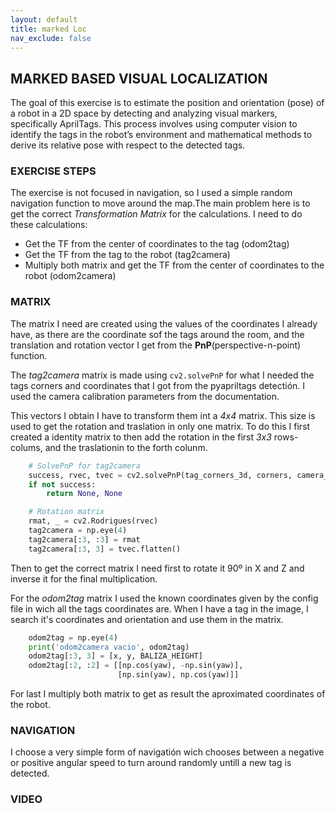 ```yaml
---
layout: default
title: marked Loc
nav_exclude: false
---
```


## MARKED BASED VISUAL LOCALIZATION

The goal of this exercise is to estimate the position and orientation (pose) of a robot in a 2D space by detecting and analyzing visual markers, specifically AprilTags. This process involves using computer vision to identify the tags in the robot’s environment and mathematical methods to derive its relative pose with respect to the detected tags.

### EXERCISE STEPS

The exercise is not focused in navigation, so I used a simple random navigation function to move around the map.The main problem here is to get the correct *Transformation Matrix* for the calculations. I need to do these calculations:

* Get the TF from the center of coordinates to the tag (odom2tag)
* Get the TF from the tag to the robot (tag2camera)
* Multiply both matrix and get the TF from the center of coordinates to the robot (odom2camera)

### MATRIX

The matrix I need are created using the values of the coordinates I already have, as there are the coordinate sof the tags around the room, and the translation and rotation vector I get from the **PnP**(perspective-n-point) function.

The *tag2camera* matrix is made using `cv2.solvePnP` for what I needed the tags corners and coordinates that I got from the pyapriltags detectión. I used the camera calibration parameters from the documentation.

This vectors I obtain I have to transform them int a *4x4* matrix. This size is used to get the rotation and traslation in only one matrix. To do this I first created a identity matrix to then add the rotation in the first *3x3* rows-colums, and the traslationin to the forth colunm.

```python
    # SolvePnP for tag2camera
    success, rvec, tvec = cv2.solvePnP(tag_corners_3d, corners, camera_matrix, dist_coeffs, flags=cv2.SOLVEPNP_IPPE_SQUARE)
    if not success:
        return None, None

    # Rotation matrix
    rmat, _ = cv2.Rodrigues(rvec)
    tag2camera = np.eye(4)
    tag2camera[:3, :3] = rmat
    tag2camera[:3, 3] = tvec.flatten()
```

Then to get the correct matrix I need first to rotate it 90º in X and Z and inverse it for the final multiplication.

For the *odom2tag* matrix I used the known coordinates given by the config file in wich all the tags coordinates are. When I have a tag in the image, I search it's coordinates and orientation and use them in the matrix.

```python
    odom2tag = np.eye(4)
    print('odom2camera vacio', odom2tag)
    odom2tag[:3, 3] = [x, y, BALIZA_HEIGHT]
    odom2tag[:2, :2] = [[np.cos(yaw), -np.sin(yaw)],
                        [np.sin(yaw), np.cos(yaw)]]
```

For last I multiply both matrix to get as result the aproximated coordinates of the robot.

### NAVIGATION

I choose a very simple form of navigatión wich chooses between a negative or positive angular speed to turn around randomly untill a new tag is detected.


### VIDEO